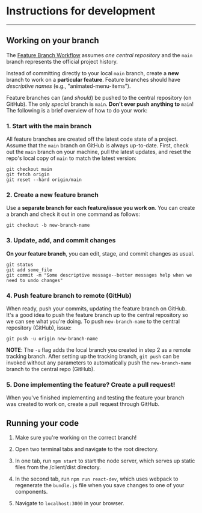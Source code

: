 # Instructions for development

---

## Working on your branch

The [Feature Branch Workflow](https://www.atlassian.com/git/tutorials/comparing-workflows/feature-branch-workflow) assumes *one central repository* and the `main` branch represents the official project history.

Instead of committing directly to your local `main` branch, create a **new** branch to work on a **particular feature**. Feature branches should have *descriptive names* (e.g., "animated-menu-items").

Feature branches can (and *should*) be pushed to the central repository (on GitHub). The only *special* branch is `main`. **Don't ever push anything to** `main`! The following is a brief overview of how to do your work:

### 1. Start with the main branch

All feature branches are created off the latest code state of a project. Assume that the `main` branch on GitHub is always up-to-date. First, check out the `main` branch on your machine, pull the latest updates, and reset the repo's local copy of `main` to match the latest version:
```
git checkout main
git fetch origin
git reset --hard origin/main
```

### 2. Create a new feature branch

Use a **separate branch for each feature/issue you work on**. You can create a branch and check it out in one command as follows:
```
git checkout -b new-branch-name
```

### 3. Update, add, and commit changes

**On your feature branch**, you can edit, stage, and commit changes as usual.
```
git status
git add some_file
git commit -m "Some descriptive message--better messages help when we need to undo changes"
```

### 4. Push feature branch to remote (GitHub)

When ready, push your commits, updating the feature branch on GitHub. It's a good idea to push the feature branch up to the central repository so we can see what you're doing. To push `new-branch-name` to the central repository (GitHub), issue:
```
git push -u origin new-branch-name
```

**NOTE**: The `-u` flag adds the local branch you created in step 2 as a remote tracking branch. After setting up the tracking branch, `git push` can be invoked without any parameters to automatically push the `new-branch-name` branch to the central repo (GitHub).

### 5. Done implementing the feature? Create a pull request!

When you've finished implementing and testing the feature your branch was created to work on, create a pull request through GitHub.

## Running your code

1. Make sure you're working on the correct branch!

2. Open two terminal tabs and navigate to the root directory.

3. In one tab, run `npm start` to start the node server, which serves up static files from the /client/dist directory.

4. In the second tab, run `npm run react-dev`, which uses webpack to regenerate the `bundle.js` file when you save changes to one of your components.

5. Navigate to `localhost:3000` in your browser.